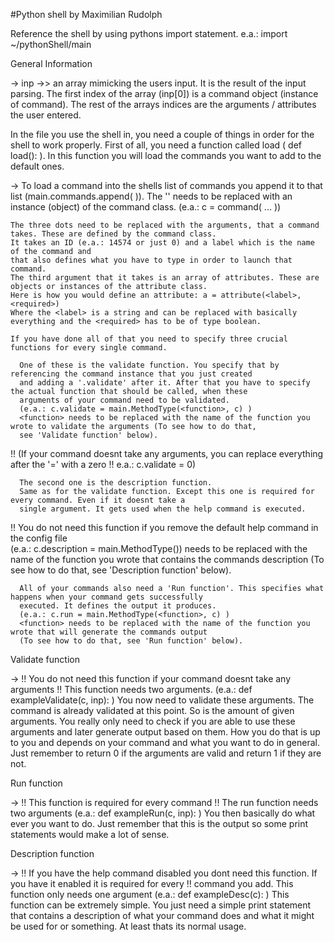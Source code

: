 #Python shell by Maximilian Rudolph

Reference the shell by using pythons import statement.
e.a.: import ~/pythonShell/main

General Information

-> inp ->> an array mimicking the users input. It is the result of the input parsing. The first index of the array
   (inp[0]) is a command object (instance of command). The rest of the arrays indices are the arguments / attributes
   the user entered.



In the file you use the shell in, you need a couple of things in order for the shell to work properly.
First of all, you need a function called load ( def load(): ).
In this function you will load the commands you want to add to the default ones.

->  To load a command into the shells list of commands you append it to that list
    (main.commands.append( <command object> )).
    The '<command object>' needs to be replaced with an instance (object) of the command class.
    (e.a.: c = command( ... ))

    The three dots need to be replaced with the arguments, that a command takes. These are defined by the command class.
    It takes an ID (e.a.: 14574 or just 0) and a label which is the name of the command and
    that also defines what you have to type in order to launch that command.
    The third argument that it takes is an array of attributes. These are objects or instances of the attribute class.
    Here is how you would define an attribute: a = attribute(<label>, <required>)
    Where the <label> is a string and can be replaced with basically everything and the <required> has to be of type boolean.

    If you have done all of that you need to specify three crucial functions for every single command.

      One of these is the validate function. You specify that by referencing the command instance that you just created
      and adding a '.validate' after it. After that you have to specify the actual function that should be called, when these
      arguments of your command need to be validated.
      (e.a.: c.validate = main.MethodType(<function>, c) )
      <function> needs to be replaced with the name of the function you wrote to validate the arguments (To see how to do that,
      see 'Validate function' below).
!!   (If your command doesnt take any arguments, you can replace everything after the '=' with a zero
!!   e.a.: c.validate = 0)

      The second one is the description function.
      Same as for the validate function. Except this one is required for every command. Even if it doesnt take a
      single argument. It gets used when the help command is executed.
!!    You do not need this function if you remove the default help command in the config file  
      (e.a.: c.description = main.MethodType(<function>))
      <function> needs to be replaced with the name of the function you wrote that contains the commands description
      (To see how to do that, see 'Description function' below).

      All of your commands also need a 'Run function'. This specifies what happens when your command gets successfully
      executed. It defines the output it produces.
      (e.a.: c.run = main.MethodType(<function>, c) )
      <function> needs to be replaced with the name of the function you wrote that will generate the commands output
      (To see how to do that, see 'Run function' below).



Validate function

-> !! You do not need this function if your command doesnt take any arguments !!
   This function needs two arguments. (e.a.: def exampleValidate(c, inp): )
   You now need to validate these arguments. The command is already validated at this point. So is the amount of given arguments.
   You really only need to check if you are able to use these arguments and later generate output based on them.
   How you do that is up to you and depends on your command and what you want to do in general.
   Just remember to return 0 if the arguments are valid and return 1 if they are not.


Run function

-> !! This function is required for every command !!
   The run function needs two arguments (e.a.: def exampleRun(c, inp): )
   You then basically do what ever you want to do. Just remember that this is the output so some print statements
   would make a lot of sense.


Description function

-> !! If you have the help command disabled you dont need this function. If you have it enabled it is required for every
   !! command you add.
   This function only needs one argument (e.a.: def exampleDesc(c): )
   This function can be extremely simple. You just need a simple print statement that contains a description of what your
   command does and what it might be used for or something. At least thats its normal usage.
